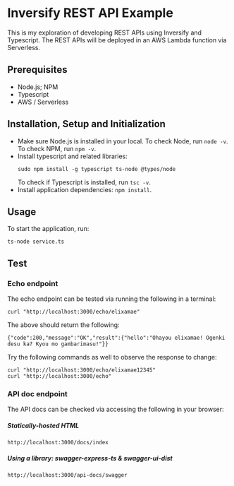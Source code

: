 # Inversify REST API Example
This is my exploration of developing REST APIs using Inversify and Typescript. The REST APIs will be deployed in an AWS Lambda function via Serverless.

## Prerequisites
- Node.js; NPM
- Typescript
- AWS / Serverless

## Installation, Setup and Initialization
- Make sure Node.js is installed in your local. To check Node, run `node -v`. To check NPM, run `npm -v`.
- Install typescript and related libraries:
  ```
  sudo npm install -g typescript ts-node @types/node
  ```
  To check if Typescript is installed, run `tsc -v`.
- Install application dependencies: `npm install`.

## Usage

To start the application, run:
```
ts-node service.ts
```

## Test

### Echo endpoint
The echo endpoint can be tested via running the following in a terminal:
```
curl "http://localhost:3000/echo/elixamae"
```

The above should return the following:
```
{"code":200,"message":"OK","result":{"hello":"Ohayou elixamae! Ogenki desu ka? Kyou mo gambarimasu!"}}
```

Try the following commands as well to observe the response to change:
```
curl "http://localhost:3000/echo/elixamae12345"
curl "http://localhost:3000/echo"
```

### API doc endpoint
The API docs can be checked via accessing the following in your browser:

##### Statically-hosted HTML
```
http://localhost:3000/docs/index
```

##### Using a library: swagger-express-ts & swagger-ui-dist
```
http://localhost:3000/api-docs/swagger
```

